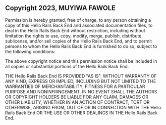 ## Copyright 2023, MUYIWA FAWOLE

Permission is hereby granted, free of charge, to any person obtaining a copy of this Hello Rails Back End and associated documentation files, to deal in the Hello Rails Back End without restriction, including without limitation the rights to use, copy, modify, merge, publish, distribute, sublicense, and/or sell copies of the Hello Rails Back End, and to permit persons to whom the Hello Rails Back End is furnished to do so, subject to the following conditions:

The above copyright notice and this permission notice shall be included in all copies or substantial portions of the Hello Rails Back End.

THE Hello Rails Back End IS PROVIDED "AS IS", WITHOUT WARRANTY OF ANY KIND, EXPRESS OR IMPLIED, INCLUDING BUT NOT LIMITED TO THE WARRANTIES OF MERCHANTABILITY, FITNESS FOR A PARTICULAR PURPOSE AND NONINFRINGEMENT. IN NO EVENT SHALL THE AUTHORS OR COPYRIGHT HOLDERS BE LIABLE FOR ANY CLAIM, DAMAGES OR OTHER LIABILITY, WHETHER IN AN ACTION OF CONTRACT, TORT OR OTHERWISE, ARISING FROM, OUT OF OR IN CONNECTION WITH THE Hello Rails Back End OR THE USE OR OTHER DEALINGS IN THE Hello Rails Back End.